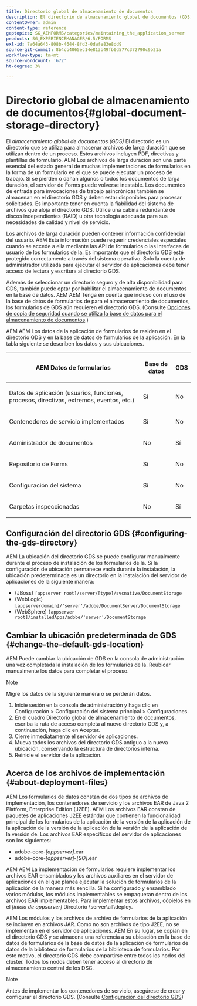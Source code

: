 ```yaml
---
title: Directorio global de almacenamiento de documentos
description: El directorio de almacenamiento global de documentos (GDS) es un directorio que se utiliza para almacenar archivos de larga duración que se utilizan en un proceso.
contentOwner: admin
content-type: reference
geptopics: SG_AEMFORMS/categories/maintaining_the_application_server
products: SG_EXPERIENCEMANAGER/6.5/FORMS
exl-id: 7a64a643-808b-4644-8fd3-0dafe83e8dd9
source-git-commit: 8b4cb4065ec14e813b49fb0d577c372790c9b21a
workflow-type: tm+mt
source-wordcount: '672'
ht-degree: 3%

---
```


# Directorio global de almacenamiento de documentos{#global-document-storage-directory}

El *almacenamiento global de documentos (GDS)* El directorio es un directorio que se utiliza para almacenar archivos de larga duración que se utilizan dentro de un proceso. Estos archivos incluyen PDF, directivas y plantillas de formulario. AEM Los archivos de larga duración son una parte esencial del estado general de muchas implementaciones de formularios en la forma de un formulario en el que se puede ejecutar un proceso de trabajo. Si se pierden o dañan algunos o todos los documentos de larga duración, el servidor de Forms puede volverse inestable. Los documentos de entrada para invocaciones de trabajo asincrónicas también se almacenan en el directorio GDS y deben estar disponibles para procesar solicitudes. Es importante tener en cuenta la fiabilidad del sistema de archivos que aloja el directorio GDS. Utilice una cabina redundante de discos independientes (RAID) u otra tecnología adecuada para sus necesidades de calidad y nivel de servicio.

Los archivos de larga duración pueden contener información confidencial del usuario. AEM Esta información puede requerir credenciales especiales cuando se accede a ella mediante las API de formularios o las interfaces de usuario de los formularios de la. Es importante que el directorio GDS esté protegido correctamente a través del sistema operativo. Solo la cuenta de administrador utilizada para ejecutar el servidor de aplicaciones debe tener acceso de lectura y escritura al directorio GDS.

Además de seleccionar un directorio seguro y de alta disponibilidad para GDS, también puede optar por habilitar el almacenamiento de documentos en la base de datos. AEM AEM Tenga en cuenta que incluso con el uso de la base de datos de formularios de para el almacenamiento de documentos, los formularios de GDS aún requieren el directorio GDS. (Consulte [Opciones de copia de seguridad cuando se utiliza la base de datos para el almacenamiento de documentos](/help/forms/using/admin-help/files-back-recover.md#backup-options-when-database-is-used-for-document-storage).)

AEM AEM Los datos de la aplicación de formularios de residen en el directorio GDS y en la base de datos de formularios de la aplicación. En la tabla siguiente se describen los datos y sus ubicaciones.

<table>
 <thead>
  <tr>
   <th><p>AEM Datos de formularios</p></th>
   <th><p>Base de datos</p></th>
   <th><p>GDS</p></th>
  </tr>
 </thead>
 <tbody>
  <tr>
   <td><p>Datos de aplicación (usuarios, funciones, procesos, directivas, extremos, eventos, etc.)</p></td>
   <td><p>Sí</p></td>
   <td><p>No</p></td>
  </tr>
  <tr>
   <td><p>Contenedores de servicio implementados</p></td>
   <td><p>Sí</p></td>
   <td><p>No</p></td>
  </tr>
  <tr>
   <td><p>Administrador de documentos </p></td>
   <td><p>No</p></td>
   <td><p>Sí</p></td>
  </tr>
  <tr>
   <td><p>Repositorio de Forms</p></td>
   <td><p>Sí</p></td>
   <td><p>No</p></td>
  </tr>
  <tr>
   <td><p>Configuración del sistema</p></td>
   <td><p>Sí</p></td>
   <td><p>No</p></td>
  </tr>
  <tr>
   <td><p>Carpetas inspeccionadas</p></td>
   <td><p>No</p></td>
   <td><p>Sí</p></td>
  </tr>
 </tbody>
</table>

## Configuración del directorio GDS {#configuring-the-gds-directory}

AEM La ubicación del directorio GDS se puede configurar manualmente durante el proceso de instalación de los formularios de la. Si la configuración de ubicación permanece vacía durante la instalación, la ubicación predeterminada es un directorio en la instalación del servidor de aplicaciones de la siguiente manera:

* (JBoss) `[appserver root]/server/[type]/svcnative/DocumentStorage`
* (WebLogic) `[appserverdomain]/'server'/adobe/DocumentServer/DocumentStorage`
* (WebSphere) `[appserver root]/installedApps/adobe/'server'/DocumentStorage`

## Cambiar la ubicación predeterminada de GDS {#change-the-default-gds-location}

AEM Puede cambiar la ubicación de GDS en la consola de administración una vez completada la instalación de los formularios de la. Reubicar manualmente los datos para completar el proceso.

>[!NOTE]
>
>Migre los datos de la siguiente manera o se perderán datos.

1. Inicie sesión en la consola de administración y haga clic en Configuración > Configuración del sistema principal > Configuraciones.
1. En el cuadro Directorio global de almacenamiento de documentos, escriba la ruta de acceso completa al nuevo directorio GDS y, a continuación, haga clic en Aceptar.
1. Cierre inmediatamente el servidor de aplicaciones.
1. Mueva todos los archivos del directorio GDS antiguo a la nueva ubicación, conservando la estructura de directorios interna.
1. Reinicie el servidor de la aplicación.

## Acerca de los archivos de implementación {#about-deployment-files}

AEM Los formularios de datos constan de dos tipos de archivos de implementación, los contenedores de servicio y los archivos EAR de Java 2 Platform, Enterprise Edition (J2EE). AEM Los archivos EAR constan de paquetes de aplicaciones J2EE estándar que contienen la funcionalidad principal de los formularios de la aplicación de la versión de la aplicación de la aplicación de la versión de la aplicación de la versión de la aplicación de la versión de. Los archivos EAR específicos del servidor de aplicaciones son los siguientes:

* adobe-core-*[appserver]*.ear
* adobe-core-*[appserver]*-*[SO]*.ear

AEM AEM La implementación de formularios requiere implementar los archivos EAR ensamblados y los archivos auxiliares en el servidor de aplicaciones en el que planea ejecutar la solución de formularios de la aplicación de la manera más sencilla. Si ha configurado y ensamblado varios módulos, los módulos implementables se empaquetan dentro de los archivos EAR implementables. Para implementar estos archivos, cópielos en el *[inicio de appserver]* Directorio \server\all\deploy.

AEM Los módulos y los archivos de archivo de formularios de la aplicación se incluyen en archivos JAR. Como no son archivos de tipo J2EE, no se implementan en el servidor de aplicaciones. AEM En su lugar, se copian en el directorio GDS y se almacena una referencia a su ubicación en la base de datos de formularios de la base de datos de la aplicación de formularios de datos de la biblioteca de formularios de la biblioteca de formularios. Por este motivo, el directorio GDS debe compartirse entre todos los nodos del clúster. Todos los nodos deben tener acceso al directorio de almacenamiento central de los DSC.

>[!NOTE]
>
>Antes de implementar los contenedores de servicio, asegúrese de crear y configurar el directorio GDS. (Consulte [Configuración del directorio GDS](global-document-storage-directory.md#configuring-the-gds-directory))

